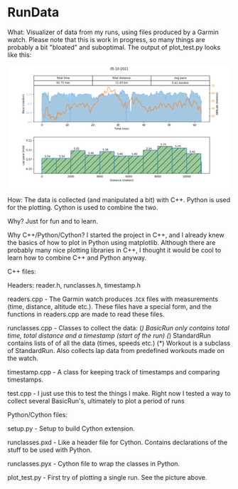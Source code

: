 # RunData

What: Visualizer of data from my runs, using files produced by a Garmin watch. Please note that this is work in progress, so many things
are probably a bit "bloated" and suboptimal.  The output of plot_test.py looks like this:

![bilde](test.png)


How: The data is collected (and manipulated a bit) with C++. Python is used for the plotting. Cython is used to combine the two.

Why? Just for fun and to learn. 

Why C++/Python/Cython? I started the project in C++, and I already knew the basics of how to plot in Python using matplotlib. Although there
are probably many nice plotting libraries in C++, I thought it would be cool to learn how to combine C++ and Python anyway. 



C++ files:

Headers: reader.h, runclasses.h, timestamp.h 

readers.cpp - The Garmin watch produces .tcx files with measurements (time, distance, altitude etc.). These files have a special form,
              and the functions in readers.cpp are made to read these files.

runclasses.cpp - Classes to collect the data:
                  (*) BasicRun only contains total time, total distance and a timestamp (start of the run)
                  (*) StandardRun contains lists of of all the data (times, speeds etc.)
                  (*) Workout is a subclass of StandardRun. Also collects lap data from predefined workouts made on the watch. 

timestamp.cpp - A class for keeping track of timestamps and comparing timestamps.

test.cpp - I just use this to test the things I make. Right now I tested a way to collect several BasicRun's, ultimately to plot a 
           period of runs




Python/Cython files:

setup.py - Setup to build Cython extension.

runclasses.pxd - Like a header file for Cython. Contains declarations of the stuff to be used with Python.

runclasses.pyx - Cython file to wrap the classes in Python.

plot_test.py - First try of plotting a single run. See the picture above.



